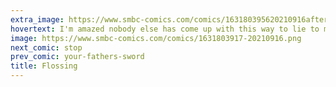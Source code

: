 ```yaml
---
extra_image: https://www.smbc-comics.com/comics/163180395620210916after.png
hovertext: I'm amazed nobody else has come up with this way to lie to medical caregivers.
image: https://www.smbc-comics.com/comics/1631803917-20210916.png
next_comic: stop
prev_comic: your-fathers-sword
title: Flossing
---
```


